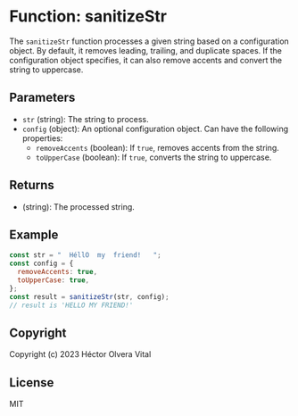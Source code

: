 # Function: sanitizeStr

The `sanitizeStr` function processes a given string based on a configuration object. By default, it removes leading, trailing, and duplicate spaces. If the configuration object specifies, it can also remove accents and convert the string to uppercase.

## Parameters

- `str` (string): The string to process.
- `config` (object): An optional configuration object. Can have the following properties:
  - `removeAccents` (boolean): If `true`, removes accents from the string.
  - `toUpperCase` (boolean): If `true`, converts the string to uppercase.

## Returns

- (string): The processed string.

## Example

```javascript
const str = "  HéllO  my  friend!   ";
const config = {
  removeAccents: true,
  toUpperCase: true,
};
const result = sanitizeStr(str, config);
// result is 'HELLO MY FRIEND!'
```

## Copyright

Copyright (c) 2023 Héctor Olvera Vital

## License

MIT
